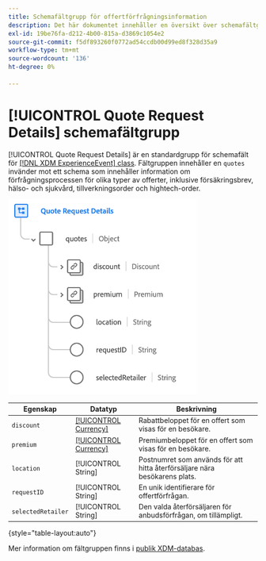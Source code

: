 ```yaml
---
title: Schemafältgrupp för offertförfrågningsinformation
description: Det här dokumentet innehåller en översikt över schemafältgruppen Information om offertförfrågan.
exl-id: 19be76fa-d212-4b00-815a-d3869c1054e2
source-git-commit: f5df893260f0772ad54ccdb00d99ed8f328d35a9
workflow-type: tm+mt
source-wordcount: '136'
ht-degree: 0%

---
```


# [!UICONTROL Quote Request Details] schemafältgrupp

[!UICONTROL Quote Request Details] är en standardgrupp för schemafält för [[!DNL XDM ExperienceEvent] class](../../classes/experienceevent.md). Fältgruppen innehåller en `quotes` invänder mot ett schema som innehåller information om förfrågningsprocessen för olika typer av offerter, inklusive försäkringsbrev, hälso- och sjukvård, tillverkningsorder och hightech-order.

![](../../images/field-groups/quote-request-details.png)

| Egenskap | Datatyp | Beskrivning |
| --- | --- | --- |
| `discount` | [[!UICONTROL Currency]](../../data-types/currency.md) | Rabattbeloppet för en offert som visas för en besökare. |
| `premium` | [[!UICONTROL Currency]](../../data-types/currency.md) | Premiumbeloppet för en offert som visas för en besökare. |
| `location` | [!UICONTROL String] | Postnumret som används för att hitta återförsäljare nära besökarens plats. |
| `requestID` | [!UICONTROL String] | En unik identifierare för offertförfrågan. |
| `selectedRetailer` | [!UICONTROL String] | Den valda återförsäljaren för anbudsförfrågan, om tillämpligt. |

{style="table-layout:auto"}

Mer information om fältgruppen finns i [publik XDM-databas](https://github.com/adobe/xdm/blob/master/docs/reference/fieldgroups/experience-event/experienceevent-quote-request-details.schema.json).
